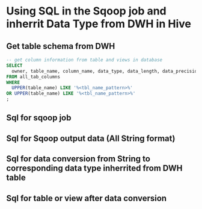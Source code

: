 # Using SQL in the Sqoop job and inherrit Data Type from DWH in Hive

## Get table schema from DWH
```sql
-- get column information from table and views in database
SELECT 
  owner, table_name, column_name, data_type, data_length, data_precision, data_scale
FROM all_tab_columns
WHERE 
  UPPER(table_name) LIKE '%<tbl_name_pattern>%'
OR UPPER(table_name) LIKE '%<tbl_name_pattern>%'
;
```

## Sql for sqoop job

## Sql for Sqoop output data (All String format)

## Sql for data conversion from String to corresponding data type inherrited from DWH table

## Sql for table or view after data conversion
